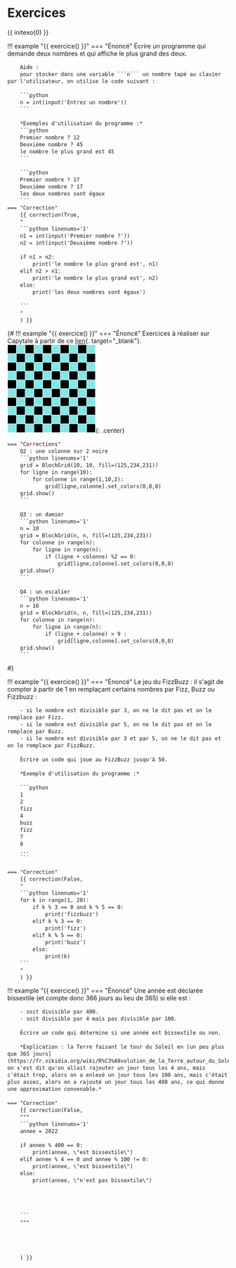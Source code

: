 # Exercices

{{ initexo(0) }}

!!! example "{{ exercice() }}"
    === "Énoncé"
        Écrire un programme qui demande deux nombres et qui affiche le plus grand des deux.

        Aide :
        pour stocker dans une variable ```n``` un nombre tapé au clavier par l'utilisateur, on utilise le code suivant :

        ```python
        n = int(input('Entrez un nombre'))
        ``` 
        
        *Exemples d'utilisation du programme :*
        ```python
        Premier nombre ? 12
        Deuxième nombre ? 45
        le nombre le plus grand est 45
        ```

        ```python
        Premier nombre ? 17
        Deuxième nombre ? 17
        les deux nombres sont égaux
        ```
    === "Correction"
        {{ correction(True,
        "
        ```python linenums='1'
        n1 = int(input('Premier nombre ?'))
        n2 = int(input('Deuxième nombre ?'))

        if n1 > n2:
            print('le nombre le plus grand est', n1)
        elif n2 > n1:
            print('le nombre le plus grand est', n2)
        else:
            print('les deux nombres sont égaux')

        ```
        "
        ) }}

{#
!!! example "{{ exercice() }}"
    === "Énoncé"
        Exercices à réaliser sur Capytale à partir de ce [lien](https://capytale2.ac-paris.fr/web/c/dc75-658380/mlc){. target="_blank"}.
        ![image](data/damier.png){: .center}
        

    === "Corrections"
        Q2 : une colonne sur 2 noire
        ```python linenums='1'
        grid = BlockGrid(10, 10, fill=(125,234,231))
        for ligne in range(10):
            for colonne in range(1,10,2):
                grid[ligne,colonne].set_colors(0,0,0)
        grid.show()
        ```

        Q3 : un damier
        ```python linenums='1'
        n = 10
        grid = BlockGrid(n, n, fill=(125,234,231))
        for colonne in range(n):
            for ligne in range(n):
                if (ligne + colonne) %2 == 0:
                    grid[ligne,colonne].set_colors(0,0,0)
        grid.show()
        ```

        Q4 : un escalier
        ```python linenums='1'
        n = 10
        grid = BlockGrid(n, n, fill=(125,234,231))
        for colonne in range(n):
            for ligne in range(n):
                if (ligne + colonne) > 9 :
                    grid[ligne,colonne].set_colors(0,0,0)
        grid.show()
        ```
#}


!!! example "{{ exercice() }}"
    === "Énoncé"
        Le jeu du FizzBuzz : il s'agit de compter à partir de 1 en remplaçant certains nombres par Fizz, Buzz ou Fizzbuzz :

        - si le nombre est divisible par 3, on ne le dit pas et on le remplace par Fizz.
        - si le nombre est divisible par 5, on ne le dit pas et on le remplace par Buzz.
        - si le nombre est divisible par 3 et par 5, on ne le dit pas et on le remplace par FizzBuzz.

        Écrire un code qui joue au FizzBuzz jusqu'à 50.

        *Exemple d'utilisation du programme :*

        ```python
        1
        2
        fizz
        4
        buzz
        fizz
        7
        8
        ...
        ```

    === "Correction"
        {{ correction(False,
        "
        ```python linenums='1'
        for k in range(1, 20):
            if k % 3 == 0 and k % 5 == 0:
                print('fizzbuzz')
            elif k % 3 == 0:
                print('fizz')
            elif k % 5 == 0:
                print('buzz')
            else:
                print(k)
        ```
        "
        ) }}


!!! example "{{ exercice() }}"
    === "Énoncé"
        Une année est déclarée bissextile (et compte donc 366 jours au lieu de 365) si elle est :

        - soit divisible par 400.
        - soit divisible par 4 mais pas divisible par 100.

        Écrire un code qui détermine si une année est bissextile ou non.

        *Explication : la Terre faisant le tour du Soleil en [un peu plus que 365 jours](https://fr.vikidia.org/wiki/R%C3%A9volution_de_la_Terre_autour_du_Soleil), on s'est dit qu'on allait rajouter un jour tous les 4 ans, mais c'était trop, alors on a enlevé un jour tous les 100 ans, mais c'était plus assez, alors on a rajouté un jour tous les 400 ans, ce qui donne une approximation convenable.*

    === "Correction"
        {{ correction(False,
        """
        ```python linenums='1'
        annee = 2022

        if annee % 400 == 0:
            print(annee, \"est bissextile\")
        elif annee % 4 == 0 and annee % 100 != 0:
            print(annee, \"est bissextile\")
        else:
            print(annee, \"n'est pas bissextile\")
            



        ```
        """
    


        
        ) }}
